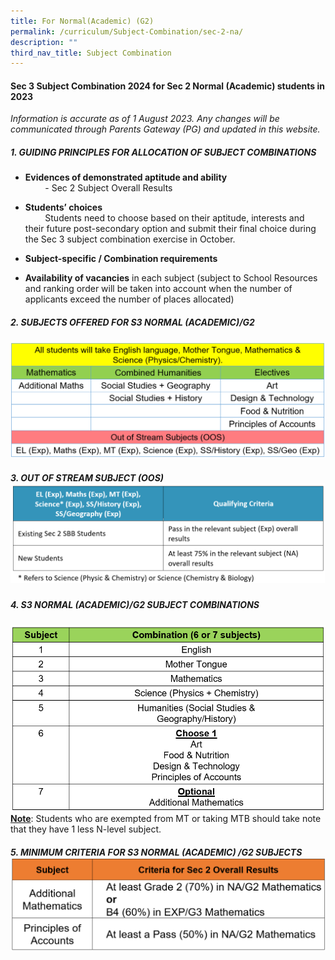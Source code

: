 ```yaml
---
title: For Normal(Academic) (G2)
permalink: /curriculum/Subject-Combination/sec-2-na/
description: ""
third_nav_title: Subject Combination
---
```

#### Sec 3 Subject Combination 2024 for&nbsp;Sec 2 Normal (Academic) students in 2023

 _Information is accurate as of 1 August 2023. Any changes will be communicated through Parents Gateway (PG) and updated in this website._

##### 1\. GUIDING PRINCIPLES FOR ALLOCATION OF SUBJECT COMBINATIONS
* **Evidences of demonstrated aptitude and ability**   
&nbsp; &nbsp; &nbsp; &nbsp; -&nbsp;Sec 2 Subject Overall Results&nbsp;

 * **Students’ choices**&nbsp;   
&nbsp; &nbsp; &nbsp; &nbsp; Students need to choose based on their aptitude, interests and their future post-secondary option and submit their final choice during the Sec 3 subject combination exercise in October.
* **Subject-specific / Combination requirements**
* **Availability of vacancies**&nbsp;in each subject (subject to School Resources and    ranking order will be taken into account when the number of applicants exceed the number of places allocated)&nbsp;

##### 2\. SUBJECTS OFFERED FOR S3 NORMAL (ACADEMIC)/G2
![S3 NA subjects](/images/s3%20na%20subjects%202023_2.png)

##### 3\. OUT OF STREAM SUBJECT (OOS)![OOS](/images/OOS%20for%20NA.png)

##### 4. S3 NORMAL (ACADEMIC)/G2 SUBJECT COMBINATIONS
![S3 G2 Subject Combi](/images/s3%20g2%20subject%20combi_2.png)
<strong><u>Note</u></strong>: Students who are exempted from MT or taking MTB should take note that they have 1 less N-level subject.

##### 5. MINIMUM CRITERIA FOR S3 NORMAL (ACADEMIC) /G2 SUBJECTS![](/images/s3%20g2%20min%20criteria.png)